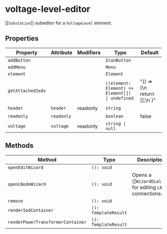 # voltage-level-editor

[[`Substation`]] subeditor for a `VoltageLevel` element.

## Properties

| Property          | Attribute  | Modifiers | Type                                             | Default                        |
|-------------------|------------|-----------|--------------------------------------------------|--------------------------------|
| `addButton`       |            |           | `IconButton`                                     |                                |
| `addMenu`         |            |           | `Menu`                                           |                                |
| `element`         |            |           | `Element`                                        |                                |
| `getAttachedIeds` |            |           | `((element: Element) => Element[]) \| undefined` | "() => {\n    return [];\n  }" |
| `header`          | `header`   | readonly  | `string`                                         |                                |
| `readonly`        | `readonly` |           | `boolean`                                        | false                          |
| `voltage`         | `voltage`  | readonly  | `string \| null`                                 |                                |

## Methods

| Method                            | Type                 | Description                                      |
|-----------------------------------|----------------------|--------------------------------------------------|
| `openEditWizard`                  | `(): void`           |                                                  |
| `openLNodeWizard`                 | `(): void`           | Opens a [[`WizardDialog`]] for editing `LNode` connections. |
| `remove`                          | `(): void`           |                                                  |
| `renderIedContainer`              | `(): TemplateResult` |                                                  |
| `renderPowerTransformerContainer` | `(): TemplateResult` |                                                  |

